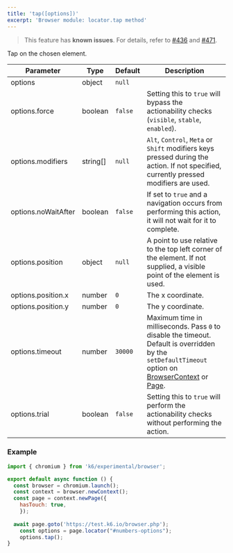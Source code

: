 ```yaml
---
title: 'tap([options])'
excerpt: 'Browser module: locator.tap method'
---
```


<Blockquote mod="attention">

This feature has **known issues**. For details, refer to
[#436](https://github.com/grafana/xk6-browser/issues/436) and [#471](https://github.com/grafana/xk6-browser/issues/471).

</Blockquote>

Tap on the chosen element.

<TableWithNestedRows>

| Parameter           | Type     | Default | Description                                                                                                                                                                                                                           |
|---------------------|----------|---------|---------------------------------------------------------------------------------------------------------------------------------------------------------------------------------------------------------------------------------------|
| options             | object   | `null`  |                                                                                                                                                                                                                      |
| options.force       | boolean  | `false` | Setting this to `true` will bypass the actionability checks (`visible`, `stable`, `enabled`).                                                                                                                                         |
| options.modifiers   | string[] | `null`  | `Alt`, `Control`, `Meta` or `Shift` modifiers keys pressed during the action. If not specified, currently pressed modifiers are used.                                                                                                 |
| options.noWaitAfter | boolean  | `false` | If set to `true` and a navigation occurs from performing this action, it will not wait for it to complete.                                                                                                                            |
| options.position    | object   | `null`  | A point to use relative to the top left corner of the element. If not supplied, a visible point of the element is used.                                                                                                               |
| options.position.x  | number   | `0`     | The x coordinate.                                                                                                                                                                                                                     |
| options.position.y  | number   | `0`     | The y coordinate.                                                                                                                                                                                                                     |
| options.timeout     | number   | `30000` | Maximum time in milliseconds. Pass `0` to disable the timeout. Default is overridden by the `setDefaultTimeout` option on [BrowserContext](/javascript-api/xk6-browser/api/browsercontext/) or [Page](/javascript-api/xk6-browser/api/page/). |
| options.trial       | boolean  | `false` | Setting this to `true` will perform the actionability checks without performing the action.                                                                                                                                           |

</TableWithNestedRows>

### Example

<CodeGroup labels={[]}>

```javascript
import { chromium } from 'k6/experimental/browser';

export default async function () {
  const browser = chromium.launch();
  const context = browser.newContext();
  const page = context.newPage({
    hasTouch: true,
	});
  
  await page.goto('https://test.k6.io/browser.php');
	const options = page.locator("#numbers-options");
	options.tap();  
}
```

</CodeGroup>

